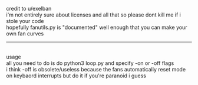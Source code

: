 credit to u/exelban
<br> i'm not entirely sure about licenses and all that so please dont kill me if i stole your code 
<br> hopefully fanutils.py is "documented" well enough that you can make your own fan curves
<hr><br>
usage<br>
all you need to do is do python3 loop.py and specify -on or -off flags
<br> i think -off is obsolete/useless because the fans automatically reset mode on keybaord interrupts but do it if you're paranoid i guess
